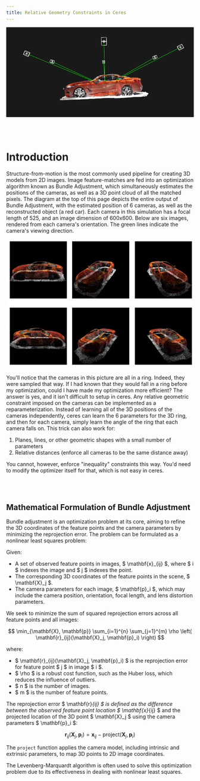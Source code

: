 ```yaml
---
title: Relative Geometry Constraints in Ceres
---
```


<p align="center">
  <img src="diagrams/intro_car_side.png" alt="intro car side image"/>
</p>

<br>
<br>

# Introduction

Structure-from-motion is the most commonly used pipeline for creating 3D models from 2D images. Image feature-matches are fed into an optimization algorithm known as Bundle Adjustment, which simultaneously estimates the positions of the cameras, as well as a 3D point cloud of all the matched pixels. The diagram at the top of this page depicts the entire output of Bundle Adjustment, with the estimated position of 6 cameras, as well as the reconstructed object (a red car). Each camera in this simulation has a focal length of 525, and an image dimension of 600x600. Below are six images, rendered from each camera's orientation. The green lines indicate the camera's viewing direction.

<p align="center">
  <img src="diagrams/cars.png" alt="cars image"/>
</p>


You'll notice that the cameras in this picture are all in a ring. Indeed, they were sampled that way. If I had known that they would fall in a ring before my optimization, could I have made my optimization more efficient? The answer is yes, and it isn't difficult to setup in ceres. Any relative geometric constraint imposed on the cameras can be implemented as a reparameterization. Instead of learning all of the 3D positions of the cameras independently, ceres can learn the 6 parameters for the 3D ring, and then for each camera, simply learn the angle of the ring that each camera falls on. This trick can also work for:

1. Planes, lines, or other geometric shapes with a small number of parameters
2. Relative distances (enforce all cameras to be the same distance away)

You cannot, however, enforce "inequality" constraints this way. You'd need to modify the optimizer itself for that, which is not easy in ceres.

<br>
<br>

## Mathematical Formulation of Bundle Adjustment

Bundle adjustment is an optimization problem at its core, aiming to refine the 3D coordinates of the feature points and the camera parameters by minimizing the reprojection error. The problem can be formulated as a nonlinear least squares problem:

Given:
- A set of observed feature points in images, $ \mathbf{x}_{ij} $, where $ i $ indexes the image and $ j $ indexes the point.
- The corresponding 3D coordinates of the feature points in the scene, $ \mathbf{X}_j $.
- The camera parameters for each image, $ \mathbf{p}_i $, which may include the camera position, orientation, focal length, and lens distortion parameters.

We seek to minimize the sum of squared reprojection errors across all feature points and all images:

$$
\min_{\mathbf{X}, \mathbf{p}} \sum_{i=1}^{n} \sum_{j=1}^{m} \rho \left( \mathbf{r}_{ij}(\mathbf{X}_j, \mathbf{p}_i) \right)
$$

where:

- $ \mathbf{r}_{ij}(\mathbf{X}_j, \mathbf{p}_i) $ is the reprojection error for feature point $ j $ in image $ i $.
- $ \rho $ is a robust cost function, such as the Huber loss, which reduces the influence of outliers.
- $ n $ is the number of images.
- $ m $ is the number of feature points.

The reprojection error $ \mathbf{r}_{ij} $ is defined as the difference between the observed feature point location $ \mathbf{x}_{ij} $ and the projected location of the 3D point $ \mathbf{X}_j $ using the camera parameters $ \mathbf{p}_i $:

$$
\mathbf{r}_{ij}(\mathbf{X}_j, \mathbf{p}_i) = \mathbf{x}_{ij} - \text{project}(\mathbf{X}_j, \mathbf{p}_i)
$$

The `project` function applies the camera model, including intrinsic and extrinsic parameters, to map 3D points to 2D image coordinates.

The Levenberg-Marquardt algorithm is often used to solve this optimization problem due to its effectiveness in dealing with nonlinear least squares.






